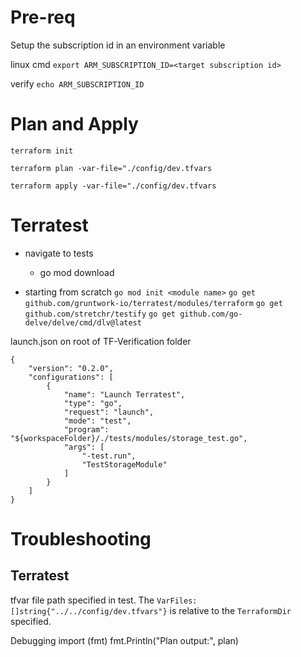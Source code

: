 # Pre-req
Setup the subscription id in an environment variable

linux cmd
`export ARM_SUBSCRIPTION_ID=<target subscription id>`

verify
`echo ARM_SUBSCRIPTION_ID` 

# Plan and Apply
`terraform init`

`terraform plan -var-file="./config/dev.tfvars`

`terraform apply -var-file="./config/dev.tfvars`

# Terratest
- navigate to tests
    - go mod download

- starting from scratch
`go mod init <module name>`
`go get github.com/gruntwork-io/terratest/modules/terraform`
`go get github.com/stretchr/testify`
`go get github.com/go-delve/delve/cmd/dlv@latest`

launch.json on root of TF-Verification folder
```
{
    "version": "0.2.0",
    "configurations": [
        {
            "name": "Launch Terratest",
            "type": "go",
            "request": "launch",
            "mode": "test",
            "program": "${workspaceFolder}/./tests/modules/storage_test.go",
            "args": [
                "-test.run",
                "TestStorageModule"
            ]
        }
    ]
}
```

# Troubleshooting
## Terratest
tfvar file path specified in test.
The `VarFiles: []string{"../../config/dev.tfvars"}` is relative to the `TerraformDir` specified.

Debugging
import (fmt)
fmt.Println("Plan output:", plan)

